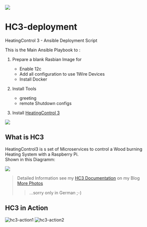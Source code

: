 ![](https://joern-karthaus.de/heatingControl/img/hc3logo-small.png)
# HC3-deployment
HeatingControl 3 - Ansible Deployment Script  

This is the Main Ansible Playbook to :  

1. Prepare a blank Rasbian Image for 
    - Enable 12c
    - Add all configuration to use 1Wire Devices
    - Install Docker

2. Install Tools
    - greeting
    - remote Shutdown configs

3. Install [HeatingControl 3 ](https://joern-karthaus.de/heatingControl/heatingControl3.html)

![](https://joern-karthaus.de/heatingControl/img/deployment.png)

## What is HC3
HeatingControl3 is s set of Microservices to control a Wood burning
Heating System with a Raspberry Pi.  
Shown in this Diagramm:

![](https://joern-karthaus.de/heatingControl/img/useCase.png)

>Detailed Information see my 
>[HC3 Documentation](https://joern-karthaus.de/heatingControl/heatingControl3.html) on my Blog  
>[More Photos](https://joern-karthaus.de/heatingControl/hc3images.html)
>>...sorry only in German ;-)


## HC3 in Action
![hc3-action1](https://joern-karthaus.de/heatingControl/img/hc3-11.jpg)
![hc3-action2](https://joern-karthaus.de/heatingControl/img/hc3-10.jpg)


